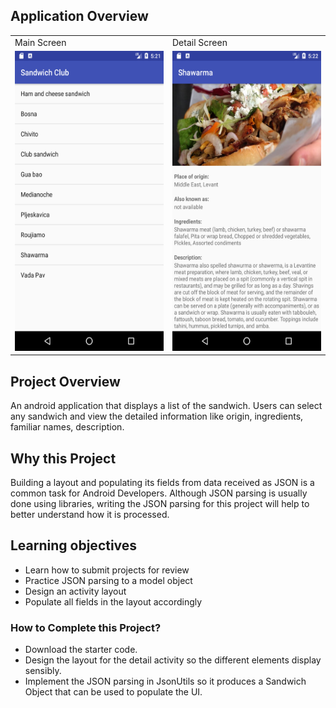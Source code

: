 ## Application Overview

<table>
  <tr>
    <td>Main Screen</td>
     <td>Detail Screen</td>
  </tr>
  <tr>
    <td><img src="/screenshots/Screenshot_1593555706.png" width=270 height=480></td>
    <td><img src="/screenshots/Screenshot_1593555743.png" width=270 height=480></td>
  </tr>
</table>

## Project Overview
An android application that displays a list of the sandwich. Users can select any sandwich and view the detailed information like origin, ingredients, familiar names, description.

## Why this Project
Building a layout and populating its fields from data received as JSON
is a common task for Android Developers. Although JSON parsing is usually
done using libraries, writing the JSON parsing for this project will
help to better understand how it is processed.

## Learning objectives
- Learn how to submit projects for review
- Practice JSON parsing to a model object
- Design an activity layout
- Populate all fields in the layout accordingly

### How to Complete this Project?
- Download the starter code.
- Design the layout for the detail activity so the different elements display sensibly. 
- Implement the JSON parsing in JsonUtils so it produces a Sandwich Object that can be used to populate the UI. 

